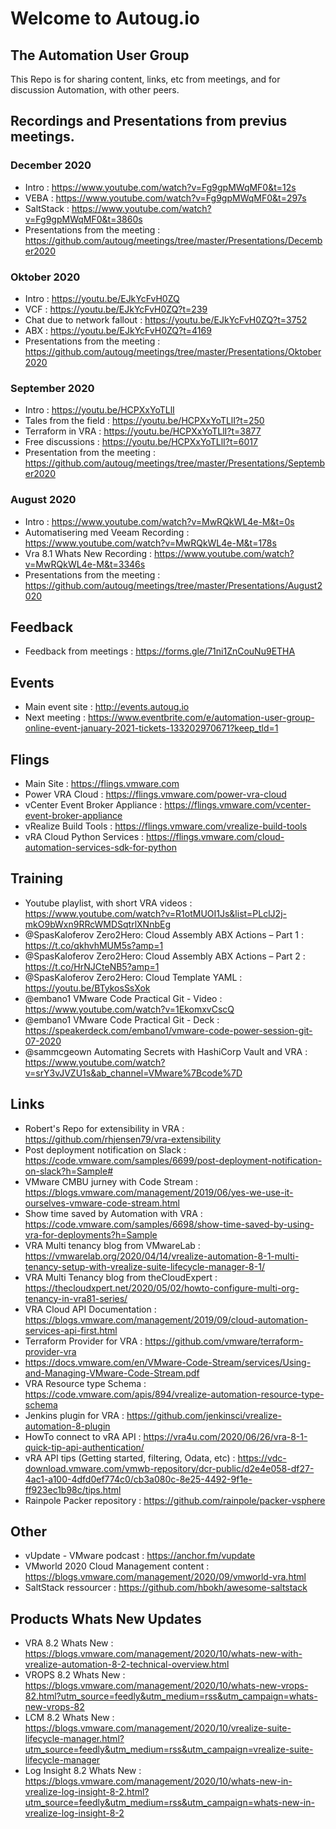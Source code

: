 # Welcome to Autoug.io
## The Automation User Group 

This Repo is for sharing content, links, etc from meetings, and for discussion Automation, with other peers. 

## Recordings and Presentations from previus meetings.
### December 2020
- Intro : https://www.youtube.com/watch?v=Fg9gpMWqMF0&t=12s
- VEBA : https://www.youtube.com/watch?v=Fg9gpMWqMF0&t=297s
- SaltStack : https://www.youtube.com/watch?v=Fg9gpMWqMF0&t=3860s
- Presentations from the meeting : https://github.com/autoug/meetings/tree/master/Presentations/December2020
### Oktober 2020
- Intro : https://youtu.be/EJkYcFvH0ZQ
- VCF : https://youtu.be/EJkYcFvH0ZQ?t=239
- Chat due to network fallout : https://youtu.be/EJkYcFvH0ZQ?t=3752
- ABX : https://youtu.be/EJkYcFvH0ZQ?t=4169
- Presentations from the meeting : https://github.com/autoug/meetings/tree/master/Presentations/Oktober2020

### September 2020

- Intro : https://youtu.be/HCPXxYoTLlI
- Tales from the field : https://youtu.be/HCPXxYoTLlI?t=250
- Terraform in VRA : https://youtu.be/HCPXxYoTLlI?t=3877
- Free discussions : https://youtu.be/HCPXxYoTLlI?t=6017
- Presentation from the meeting : https://github.com/autoug/meetings/tree/master/Presentations/September2020

### August 2020

- Intro : https://www.youtube.com/watch?v=MwRQkWL4e-M&t=0s
- Automatisering med Veeam Recording : https://www.youtube.com/watch?v=MwRQkWL4e-M&t=178s
- Vra 8.1 Whats New Recording : https://www.youtube.com/watch?v=MwRQkWL4e-M&t=3346s
- Presentations from the meeting : https://github.com/autoug/meetings/tree/master/Presentations/August2020

## Feedback<br>
- Feedback from meetings : https://forms.gle/71ni1ZnCouNu9ETHA<br>

## Events<br>
- Main event site : http://events.autoug.io<br>
- Next meeting : https://www.eventbrite.com/e/automation-user-group-online-event-january-2021-tickets-133202970671?keep_tld=1

## Flings<br>
- Main Site : https://flings.vmware.com<br>
- Power VRA Cloud : https://flings.vmware.com/power-vra-cloud<br>
- vCenter Event Broker Appliance : https://flings.vmware.com/vcenter-event-broker-appliance<br>
- vRealize Build Tools : https://flings.vmware.com/vrealize-build-tools<br>
- vRA Cloud Python Services : https://flings.vmware.com/cloud-automation-services-sdk-for-python<br>

## Training<br>
- Youtube playlist, with short VRA videos : https://www.youtube.com/watch?v=R1otMUOI1Js&list=PLclJ2j-mkO9bWxn9RRcWMDSqtrlXNnbEg<br>
- @SpasKaloferov Zero2Hero: Cloud Assembly ABX Actions – Part 1 : https://t.co/qkhvhMUM5s?amp=1
- @SpasKaloferov Zero2Hero: Cloud Assembly ABX Actions – Part 2 : https://t.co/HrNJCteNB5?amp=1
- @SpasKaloferov Zero2Hero: Cloud Template YAML : https://youtu.be/BTykosSsXok
- @embano1 VMware Code Practical Git - Video : https://www.youtube.com/watch?v=1EkomxvCscQ
- @embano1 VMware Code Practical Git - Deck : https://speakerdeck.com/embano1/vmware-code-power-session-git-07-2020
- @sammcgeown Automating Secrets with HashiCorp Vault and VRA : https://www.youtube.com/watch?v=srY3vJVZU1s&ab_channel=VMware%7Bcode%7D

## Links<br>
- Robert's Repo for extensibility in VRA : https://github.com/rhjensen79/vra-extensibility<br>
- Post deployment notification on Slack : https://code.vmware.com/samples/6699/post-deployment-notification-on-slack?h=Sample#
- VMware CMBU jurney with Code Stream : https://blogs.vmware.com/management/2019/06/yes-we-use-it-ourselves-vmware-code-stream.html
- Show time saved by Automation with VRA : https://code.vmware.com/samples/6698/show-time-saved-by-using-vra-for-deployments?h=Sample
- VRA Multi tenancy blog from VMwareLab : https://vmwarelab.org/2020/04/14/vrealize-automation-8-1-multi-tenancy-setup-with-vrealize-suite-lifecycle-manager-8-1/
- VRA Multi Tenancy blog from theCloudExpert : https://thecloudxpert.net/2020/05/02/howto-configure-multi-org-tenancy-in-vra81-series/
- VRA Cloud API Documentation : https://blogs.vmware.com/management/2019/09/cloud-automation-services-api-first.html
- Terraform Provider for VRA : https://github.com/vmware/terraform-provider-vra
- https://docs.vmware.com/en/VMware-Code-Stream/services/Using-and-Managing-VMware-Code-Stream.pdf<br>
- VRA Resource type Schema : https://code.vmware.com/apis/894/vrealize-automation-resource-type-schema
- Jenkins plugin for VRA : https://github.com/jenkinsci/vrealize-automation-8-plugin
- HowTo connect to vRA API : https://vra4u.com/2020/06/26/vra-8-1-quick-tip-api-authentication/
- vRA API tips (Getting started, filtering, Odata, etc) : https://vdc-download.vmware.com/vmwb-repository/dcr-public/d2e4e058-df27-4ac1-a100-4dfd0ef774c0/cb3a080c-8e25-4492-9f1e-ff923ec1b98c/tips.html
- Rainpole Packer repository : https://github.com/rainpole/packer-vsphere
 
## Other<br>
- vUpdate - VMware podcast : https://anchor.fm/vupdate
- VMworld 2020 Cloud Management content : https://blogs.vmware.com/management/2020/09/vmworld-vra.html
- SaltStack ressourcer : https://github.com/hbokh/awesome-saltstack

## Products Whats New Updates
- VRA 8.2 Whats New : https://blogs.vmware.com/management/2020/10/whats-new-with-vrealize-automation-8-2-technical-overview.html
- VROPS 8.2 Whats New : https://blogs.vmware.com/management/2020/10/whats-new-vrops-82.html?utm_source=feedly&utm_medium=rss&utm_campaign=whats-new-vrops-82
- LCM 8.2 Whats New : https://blogs.vmware.com/management/2020/10/vrealize-suite-lifecycle-manager.html?utm_source=feedly&utm_medium=rss&utm_campaign=vrealize-suite-lifecycle-manager
- Log Insight 8.2 Whats New : https://blogs.vmware.com/management/2020/10/whats-new-in-vrealize-log-insight-8-2.html?utm_source=feedly&utm_medium=rss&utm_campaign=whats-new-in-vrealize-log-insight-8-2


